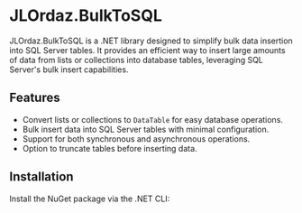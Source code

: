 # JLOrdaz.BulkToSQL

JLOrdaz.BulkToSQL is a .NET library designed to simplify bulk data insertion into SQL Server tables. It provides an efficient way to insert large amounts of data from lists or collections into database tables, leveraging SQL Server's bulk insert capabilities.

## Features
- Convert lists or collections to `DataTable` for easy database operations.
- Bulk insert data into SQL Server tables with minimal configuration.
- Support for both synchronous and asynchronous operations.
- Option to truncate tables before inserting data.

## Installation
Install the NuGet package via the .NET CLI:
